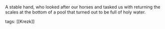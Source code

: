 A stable hand, who looked after our horses and tasked us with returning the scales at the bottom of a pool that turned out to be full of holy water.

tags: [[Krezk]]
